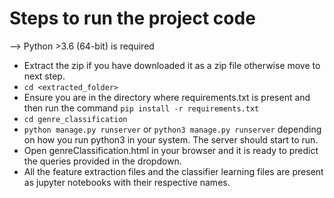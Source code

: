# Steps to run the project code

--> Python >3.6 (64-bit) is required

* Extract the zip if you have downloaded it as a zip file otherwise move to next step.
* `cd <extracted_folder>`
* Ensure you are in the directory where requirements.txt is present and then run the command `pip install -r requirements.txt`
* `cd genre_classification`
* `python manage.py runserver` or `python3 manage.py runserver` depending on how you run python3 in your system. The server should start to run.
* Open genreClassification.html in your browser and it is ready to predict the queries provided in the dropdown.
* All the feature extraction files and the classifier learning files are present as jupyter notebooks with their respective names.